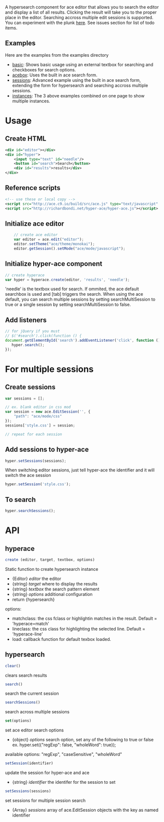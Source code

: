 A hypersearch component for ace editor that allows you to search the editor and display a list of all results.  Clicking the result will take you to the proper place in the editor.  Searching accross multiple edit sessions is supported.  You can experiment with the plunk [here](http://plnkr.co/edit/60xwqi?p=preview).  See issues section for list of todo items.

Examples
--------

Here are the examples from the examples directory

* [basic](http://richardbondi.net/hyper-ace/examples/basic/basic.html): Shows basic usage using an external textbox for searching and checkboxes for search options.
* [acebox](http://richardbondi.net/hyper-ace/examples/acebox/acebox.html): Uses the built in ace search form.
* [sessions](http://richardbondi.net/hyper-ace/examples/sessions/sessions.html): Advanced example using the built in ace search form, extending the form for hypersearch and searching accross multiple sessions.
* [instances](http://richardbondi.net/hyper-ace/examples/instances/instances.html): The 3 above examples combined on one page to show multiple instances.

Usage
=====

Create HTML
-----------

```xml
<div id="editor"></div>
<div id="hyper">
    <input type="text" id="needle"/>
    <button id="search">Search</button>
    <div id="results">results</div>
</div>
```

Reference scripts
-----------------
```xml
<!-- use these or local copy -->
<script src="http://ace.c9.io/build/src/ace.js" type="text/javascript" charset="utf-8"></script>
<script src="http://richardbondi.net/hyper-ace/hyper-ace.js"></script> <!-- or hyper-ace.min.js -->
```

Initialize ace editor
---------------------
```javascript
    // create ace editor
    var editor = ace.edit("editor");
    editor.setTheme("ace/theme/monokai");
    editor.getSession().setMode("ace/mode/javascript");
```

Initialize hyper-ace component
---------------------
```javascript
// create hyperace
var hyper = hyperace.create(editor, 'results', 'needle');
```
'needle' is the textbox used for search.  If ommited, the ace default searchbox is used and [tab] triggers the search.
When using the ace default, you can search multiple sessions by setting searchMultiSession to true or a single session by setting searchMultiSession to false.


Add listeners
------------

```javascript
// for jQuery if you must
// $('#search').click(function () {
document.getElementById('search').addEventListener('click', function () {
   hyper.search();
});
```


For multiple sessions
=====================

Create sessions
---------------

```javascript
var sessions = [];

// ex. blank editor in css mod
var session = new ace.EditSession('', {
    "path": "ace/mode/css" 
});
sessions['style.css'] = session;

// repeat for each session
```

Add sessions to hyper-ace
-------------------------

```javascript
hyper.setSessions(sessions); 
```

When switching editor sessions, just tell hyper-ace the identifier and it will switch the ace session


```javascript
hyper.setSession('style.css');
```

To search
---------

```javascript
hyper.searchSessions();
```

API
===

hyperace
--------

```javascript
create (editor, target, textbox, options)
```

Static function to create hypersearch instance

* {Editor} *editor*   the editor
* {string} *target*   where to display the results
* {string} *textbox*  the search pattern element
* {string} *options*  additional configuration
* return {hypersearch}
 
options:

* matchclass: the css fclass or highlightin matches in the result.  Default = 'hyperace=match'
* lineclass: the css class for highlighting the selected line.  Default = 'hyperace-line'
* load: callback function for default texbox loaded.


hypersearch
-----------

```javascript
clear()
```

clears search results

```javascript
search()
```

search the current session

```javascript
searchSessions()
```

search across multiple sessions

```javascript
set(options)
```

set ace editor search options

* {object} *options* search option, set any of the following to true or false ex. hyper.set({"regExp": false, "wholeWord": true});

available options: "regExp", "caseSensitive", "wholeWord"

```javascript
setSession(identifier)
```

update the session for hyper-ace and ace

* {string} *identifier* the identifer for the session to set

```javascript
setSessions(sessions)
```

set sessions for multiple session search

* {Array<EditSession>} *sessions* array of ace.EditSession objects with the key as named identifier

